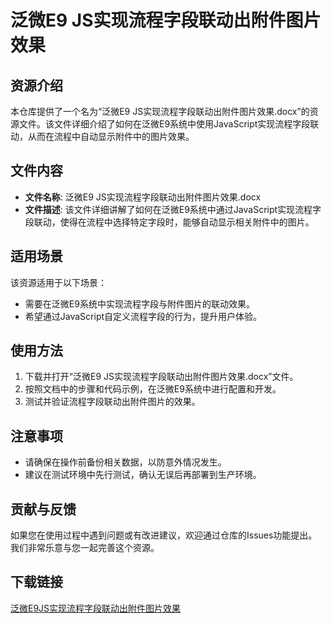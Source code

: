# 泛微E9 JS实现流程字段联动出附件图片效果

## 资源介绍

本仓库提供了一个名为“泛微E9 JS实现流程字段联动出附件图片效果.docx”的资源文件。该文件详细介绍了如何在泛微E9系统中使用JavaScript实现流程字段联动，从而在流程中自动显示附件中的图片效果。

## 文件内容

- **文件名称**: 泛微E9 JS实现流程字段联动出附件图片效果.docx
- **文件描述**: 该文件详细讲解了如何在泛微E9系统中通过JavaScript实现流程字段联动，使得在流程中选择特定字段时，能够自动显示相关附件中的图片。

## 适用场景

该资源适用于以下场景：
- 需要在泛微E9系统中实现流程字段与附件图片的联动效果。
- 希望通过JavaScript自定义流程字段的行为，提升用户体验。

## 使用方法

1. 下载并打开“泛微E9 JS实现流程字段联动出附件图片效果.docx”文件。
2. 按照文档中的步骤和代码示例，在泛微E9系统中进行配置和开发。
3. 测试并验证流程字段联动出附件图片的效果。

## 注意事项

- 请确保在操作前备份相关数据，以防意外情况发生。
- 建议在测试环境中先行测试，确认无误后再部署到生产环境。

## 贡献与反馈

如果您在使用过程中遇到问题或有改进建议，欢迎通过仓库的Issues功能提出。我们非常乐意与您一起完善这个资源。

## 下载链接

[泛微E9JS实现流程字段联动出附件图片效果](https://pan.quark.cn/s/30cdc6412f19)